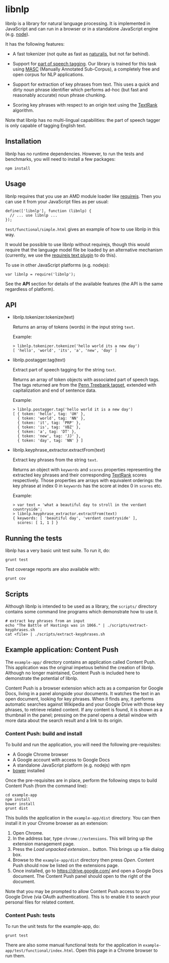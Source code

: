 # libnlp

libnlp is a library for natural language processing. It is implemented in
JavaScript and can run in a browser or in a standalone JavaScript engine
(e.g. [node](http://nodejs.org/)).

It has the following features:

* A fast tokenizer (not quite as fast as
[naturaljs](https://github.com/NaturalNode/natural), but not far behind).

* Support for [part of speech tagging](http://en.wikipedia.org/wiki/Part-of-speech_tagging).
Our library is trained for this task using
[MASC](http://www.anc.org/data/masc/) (Manually Annotated Sub-Corpus),
a completely free and open corpus for NLP applications.

* Support for extraction of key phrases from text. This uses a quick
and dirty noun phrase identifier which performs ad-hoc (but fast and
reasonably accurate) noun phrase chunking.

* Scoring key phrases with respect to an origin text using the
[TextRank](http://web.eecs.umich.edu/~mihalcea/papers/mihalcea.emnlp04.pdf)
algorithm.

Note that libnlp has no multi-lingual capabilities: the part of speech
tagger is only capable of tagging English text.

## Installation

libnlp has no runtime dependencies. However, to run the tests and benchmarks,
you will need to install a few packages:

    npm install

## Usage

libnlp requires that you use an AMD module loader like
[requirejs](http://requirejs.org/). Then you can use it from your
JavaScript files as per usual:

    define(['libnlp'], function (libnlp) {
      // ... use libnlp ...
    });

`test/functional/simple.html` gives an example of how to use
libnlp in this way.

It would be possible to use libnlp without requirejs, though this would
require that the language model file be loaded by an alternative mechanism
(currently, we use the
[requirejs text plugin](http://requirejs.org/docs/api.html#text) to do
this).

To use in other JavaScript platforms (e.g. nodejs):

    var libnlp = require('libnlp');

See the **API** section for details of the available features (the
API is the same regardless of platform).

## API

*   libnlp.tokenizer.tokenize(text)

    Returns an array of tokens (words) in the input string `text`.

    Example:

    ```
    > libnlp.tokenizer.tokenize('hello world its a new day')
    [ 'hello', 'world', 'its', 'a', 'new', 'day' ]
    ```

*   libnlp.postagger.tag(text)

    Extract part of speech tagging for the string `text`.

    Returns an array of token objects with associated part of speech
    tags. The tags returned are from the
    [Penn Treebank tagset](http://www.cis.upenn.edu/~treebank/),
    extended with capitalization and end of sentence data.

    Example:

    ```
    > libnlp.postagger.tag('hello world it is a new day')
    [ { token: 'hello', tag: 'UH' },
      { token: 'world', tag: 'NN' },
      { token: 'it', tag: 'PRP' },
      { token: 'is', tag: 'VBZ' },
      { token: 'a', tag: 'DT' },
      { token: 'new', tag: 'JJ' },
      { token: 'day', tag: 'NN' } ]
    ```

*   libnlp.keyphrase_extractor.extractFrom(text)

    Extract key phrases from the string `text`.

    Returns an object with `keywords` and `scores` properties
    representing the extracted key phrases and their corresponding
    [TextRank](http://web.eecs.umich.edu/~mihalcea/papers/mihalcea.emnlp04.pdf)
    scores respectively. Those properties are arrays with equivalent
    orderings: the key phrase at index 0 in `keywords` has the score
    at index 0 in `scores` etc.

    Example:

    ```
    > var text = 'what a beautiful day to stroll in the verdant countryside';
    > libnlp.keyphrase_extractor.extractFrom(text)
    { keywords: [ 'beautiful day', 'verdant countryside' ],
      scores: [ 1, 1 ] }
    ```

## Running the tests

libnlp has a very basic unit test suite. To run it, do:

    grunt test

Test coverage reports are also available with:

    grunt cov

## Scripts

Although libnlp is intended to be used as a library, the `scripts/`
directory contains some command line programs which demonstrate how
to use it.

    # extract key phrases from an input
    echo "The Battle of Hastings was in 1066." | ./scripts/extract-keyphrases.sh
    cat <file> | ./scripts/extract-keyphrases.sh

## Example application: Content Push

The `example-app/` directory contains an application called Content
Push. This application was the original impetous behind the
creation of libnlp. Although no longer maintained, Content Push is included
here to demonstrate the potential of libnlp.

Content Push is a browser extension which acts as a companion for
Google Docs, living in a panel alongside your documents.
It watches the text in an open document, looking for key phrases.
When it finds any, it performs automatic searches against Wikipedia
and your Google Drive with those key phrases, to retrieve related
content. If any content is found, it is shown as a thumbnail in the
panel; pressing on the panel opens a detail window with more data about
the search result and a link to its origin.

### Content Push: build and install

To build and run the application, you will need the following
pre-requisites:

* A Google Chrome browser
* A Google account with access to Google Docs
* A standalone JavaScript platform (e.g. nodejs) with npm
* [bower](http://bower.io/) installed

Once the pre-requisites are in place, perform the following
steps to build Content Push (from the command line):

    cd example-app
    npm install
    bower install
    grunt dist

This builds the application in the `example-app/dist` directory. You
can then install it in your Chrome browser as an extension:

1.  Open Chrome.
2.  In the address bar, type `chrome://extensions`. This will bring
up the extension management page.
3.  Press the *Load unpacked extension...* button. This brings up
a file dialog box.
4.  Browse to the `example-app/dist` directory then press *Open*.
Content Push should now be listed on the extensions page.
5.  Once installed, go to https://drive.google.com/ and open a
Google Docs document. The Content Push panel should open to the right
of the document.

Note that you may be prompted to allow Content Push access to your
Google Drive (via OAuth authentication). This is to enable it to
search your personal files for related content.

### Content Push: tests

To run the unit tests for the example-app, do:

    grunt test

There are also some manual functional tests for the application in
`example-app/test/functional/index.html`. Open this page in a Chrome
browser to run them.

